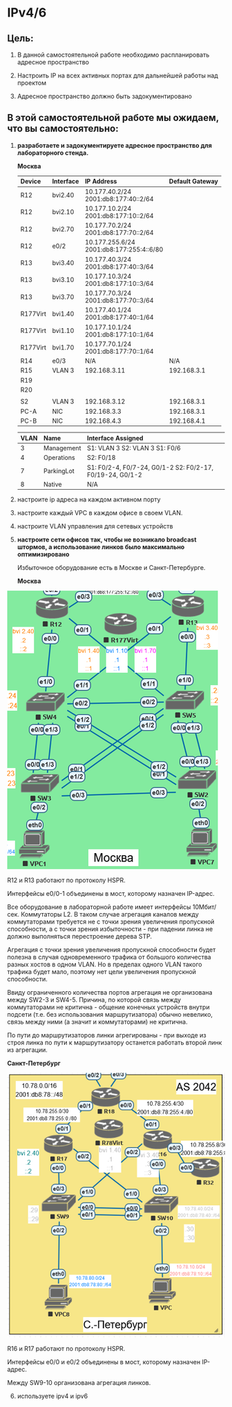 # IPv4/6

## Цель:

1. В данной самостоятельной работе необходимо распланировать адресное пространство

2. Настроить IP на всех активных портах для дальнейшей работы над проектом

3. Адресное пространство должно быть задокументировано

## В этой самостоятельной работе мы ожидаем, что вы самостоятельно:

1. **разработаете и задокументируете адресное пространство для лабораторного стенда.**
   
   **Москва**
   
   | Device   | Interface | IP Address                                   | Default Gateway |
   | -------- | --------- | -------------------------------------------- | --------------- |
   | R12      | bvi2.40   | 10.177.40.2/24<br/>2001:db8:177:40::2/64     |                 |
   | R12      | bvi2.10   | 10.177.10.2/24<br/>2001:db8:177:10::2/64     |                 |
   | R12      | bvi2.70   | 10.177.70.2/24<br/>2001:db8:177:70::2/64     |                 |
   | R12      | e0/2      | 10.177.255.6/24<br/>2001:db8:177:255:4::6/80 |                 |
   | R13      | bvi3.40   | 10.177.40.3/24<br/>2001:db8:177:40::3/64     |                 |
   | R13      | bvi3.10   | 10.177.10.3/24<br/>2001:db8:177:10::3/64     |                 |
   | R13      | bvi3.70   | 10.177.70.3/24<br/>2001:db8:177:70::3/64     |                 |
   | R177Virt | bvi1.40   | 10.177.40.1/24<br/>2001:db8:177:40::1/64     |                 |
   | R177Virt | bvi1.10   | 10.177.10.1/24<br/>2001:db8:177:10::1/64     |                 |
   | R177Virt | bvi1.70   | 10.177.70.1/24<br/>2001:db8:177:70::1/64     |                 |
   | R14      | e0/3      | N/A                                          | N/A             |
   | R15      | VLAN 3    | 192.168.3.11                                 | 192.168.3.1     |
   | R19      |           |                                              |                 |
   | R20      |           |                                              |                 |
   |          |           |                                              |                 |
   | S2       | VLAN 3    | 192.168.3.12                                 | 192.168.3.1     |
   | PC-A     | NIC       | 192.168.3.3                                  | 192.168.3.1     |
   | PC-B     | NIC       | 192.168.4.3                                  | 192.168.4.1     |
   
   | VLAN | Name       | Interface Assigned                                        |
   | ---- | ---------- | --------------------------------------------------------- |
   | 3    | Management | S1: VLAN 3 S2: VLAN 3 S1: F0/6                            |
   | 4    | Operations | S2: F0/18                                                 |
   | 7    | ParkingLot | S1: F0/2-4, F0/7-24, G0/1-2 S2: F0/2-17, F0/19-24, G0/1-2 |
   | 8    | Native     | N/A                                                       |

2. настроите ip адреса на каждом активном порту

3. настроите каждый VPC в каждом офисе в своем VLAN.

4. настроите VLAN управления для сетевых устройств

5. **настроите сети офисов так, чтобы не возникало broadcast штормов, а использование линков было максимально оптимизировано**
   
   Избыточное оборудование есть в Москве и Санкт-Петербурге.
   
   **Москва**

![](screenshots/2021-04-08-19-33-11-image.png)

   R12 и R13 работают по протоколу HSPR.

   Интерфейсы e0/0-1 объединены в мост, которому назначен IP-адрес.

   Все оборудование в лабораторной работе имеет интерфейсы 10Мбит/сек. Коммутаторы L2. В таком случае агрегация каналов между коммутаторами требуется не с точки зрения увеличения пропускной способности, а с точки зрения избыточности - при падении линка не должно выполняться перестроение дерева STP.

   Агрегация с точки зрения увеличения пропускной способности будет полезна в случая одновременного трафика от большого количества разных хостов в одном VLAN. Но в пределах одного VLAN такого трафика будет мало, поэтому нет цели увеличения пропускной способности.

   Ввиду ограниченного количества портов агрегация не организована между SW2-3 и SW4-5. Причина, по которой связь между коммутаторами не критична - общение конечных устройств внутри подсети (т.е. без использования маршрутизатора) обычно невелико, связь между ними (а значит и коммутаторами) не критична.

   По пути до маршрутизаторов линки агрегированы - при выходе из строя линка по пути к маршрутизатору останется работать второй линк из агрегации.

**Санкт-Петербург**

![](screenshots/2021-04-08-19-54-50-image.png)

R16 и R17 работают по протоколу HSPR.

Интерфейсы e0/0 и e0/2 объединены в мост, которому назначен IP-адрес.

Между SW9-10 организована агрегация линков.

6. используете ipv4 и ipv6
